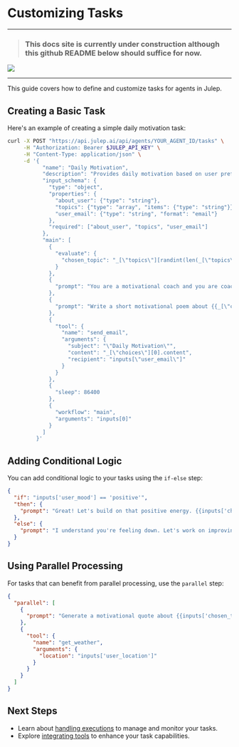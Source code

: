 # Customizing Tasks

*****
> ### This docs site is currently under construction although this github README below should suffice for now.

![](https://i.giphy.com/vR1dPIYzQmkRzLZk2w.webp)
*****


This guide covers how to define and customize tasks for agents in Julep.

## Creating a Basic Task

Here's an example of creating a simple daily motivation task:

```bash
curl -X POST "https://api.julep.ai/api/agents/YOUR_AGENT_ID/tasks" \
     -H "Authorization: Bearer $JULEP_API_KEY" \
     -H "Content-Type: application/json" \
     -d '{
           "name": "Daily Motivation",
           "description": "Provides daily motivation based on user preferences",
           "input_schema": {
             "type": "object",
             "properties": {
               "about_user": {"type": "string"},
               "topics": {"type": "array", "items": {"type": "string"}},
               "user_email": {"type": "string", "format": "email"}
             },
             "required": ["about_user", "topics", "user_email"]
           },
           "main": [
             {
               "evaluate": {
                 "chosen_topic": "_[\"topics\"][randint(len(_[\"topics\"]))]"
               }
             },
             {
               "prompt": "You are a motivational coach and you are coaching someone who is {{inputs[0][\"about_user\"]}}. Think of the challenges they might be facing on the {{_[\"chosen_topic\"]}} topic and what to do about them. Write down your answer as a bulleted list."
             },
             {
               "prompt": "Write a short motivational poem about {{_[\"choices\"][0].content}}"
             },
             {
               "tool": {
                 "name": "send_email",
                 "arguments": {
                   "subject": "\"Daily Motivation\"",
                   "content": "_[\"choices\"][0].content",
                   "recipient": "inputs[\"user_email\"]"
                 }
               }
             },
             {
               "sleep": 86400
             },
             {
               "workflow": "main",
               "arguments": "inputs[0]"
             }
           ]
         }'
```

## Adding Conditional Logic

You can add conditional logic to your tasks using the `if-else` step:

```json
{
  "if": "inputs['user_mood'] == 'positive'",
  "then": {
    "prompt": "Great! Let's build on that positive energy. {{inputs['chosen_topic']}}"
  },
  "else": {
    "prompt": "I understand you're feeling down. Let's work on improving your mood through {{inputs['chosen_topic']}}."
  }
}
```

## Using Parallel Processing

For tasks that can benefit from parallel processing, use the `parallel` step:

```json
{
  "parallel": [
    {
      "prompt": "Generate a motivational quote about {{inputs['chosen_topic']}}."
    },
    {
      "tool": {
        "name": "get_weather",
        "arguments": {
          "location": "inputs['user_location']"
        }
      }
    }
  ]
}
```

## Next Steps

- Learn about [handling executions](./handling_executions.md) to manage and monitor your tasks.
- Explore [integrating tools](../tutorials/integrating_tools.md) to enhance your task capabilities.